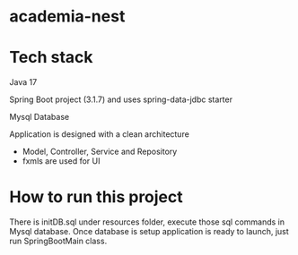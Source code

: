 # academia-nest

# Tech stack
Java 17 

Spring Boot project (3.1.7) and uses spring-data-jdbc starter

Mysql Database

Application is designed with a clean architecture 
- Model, Controller, Service and Repository
- fxmls are used for UI

# How to run this project
There is initDB.sql under resources folder, execute those sql commands in Mysql database.
Once database is setup application is ready to launch, just run SpringBootMain class.
